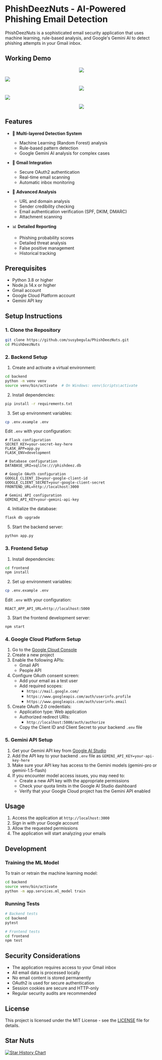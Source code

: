 # PhishDeezNuts - AI-Powered Phishing Email Detection

PhishDeezNuts is a sophisticated email security application that uses machine learning, rule-based analysis, and Google's Gemini AI to detect phishing attempts in your Gmail inbox.

## Working Demo
<p align="center">
  <img src="LoginPage.png">
</p>

<p>
  <img src="DashboardPage.png">
</p>

<p align="center">
  <img src="EmailPage.png">
</p>

<p>
  <img src="EmailAIAnalyzerPage.png">
</p>

<p align="center">
  <img src="SettingsPage.png">
</p>


## Features

- 🤖 **Multi-layered Detection System**
  - Machine Learning (Random Forest) analysis
  - Rule-based pattern detection
  - Google Gemini AI analysis for complex cases

- 📧 **Gmail Integration**
  - Secure OAuth2 authentication
  - Real-time email scanning
  - Automatic inbox monitoring

- 🎯 **Advanced Analysis**
  - URL and domain analysis
  - Sender credibility checking
  - Email authentication verification (SPF, DKIM, DMARC)
  - Attachment scanning

- 📊 **Detailed Reporting**
  - Phishing probability scores
  - Detailed threat analysis
  - False positive management
  - Historical tracking

## Prerequisites

- Python 3.8 or higher
- Node.js 14.x or higher
- Gmail account
- Google Cloud Platform account
- Gemini API key

## Setup Instructions

### 1. Clone the Repository

```bash
git clone https://github.com/susybegula/PhishDeezNuts.git
cd PhishDeezNuts
```

### 2. Backend Setup

1. Create and activate a virtual environment:
```bash
cd backend
python -m venv venv
source venv/bin/activate  # On Windows: venv\Scripts\activate
```

2. Install dependencies:
```bash
pip install -r requirements.txt
```

3. Set up environment variables:
```bash
cp .env.example .env
```

Edit `.env` with your configuration:
```
# Flask configuration
SECRET_KEY=your-secret-key-here
FLASK_APP=app.py
FLASK_ENV=development

# Database configuration
DATABASE_URI=sqlite:///phishdeez.db

# Google OAuth configuration
GOOGLE_CLIENT_ID=your-google-client-id
GOOGLE_CLIENT_SECRET=your-google-client-secret
FRONTEND_URL=http://localhost:3000

# Gemini API configuration
GEMINI_API_KEY=your-gemini-api-key
```

4. Initialize the database:
```bash
flask db upgrade
```

5. Start the backend server:
```bash
python app.py
```

### 3. Frontend Setup

1. Install dependencies:
```bash
cd frontend
npm install
```

2. Set up environment variables:
```bash
cp .env.example .env
```

Edit `.env` with your configuration:
```
REACT_APP_API_URL=http://localhost:5000
```

3. Start the frontend development server:
```bash
npm start
```

### 4. Google Cloud Platform Setup

1. Go to the [Google Cloud Console](https://console.cloud.google.com)
2. Create a new project
3. Enable the following APIs:
   - Gmail API
   - People API
4. Configure OAuth consent screen:
   - Add your email as a test user
   - Add required scopes:
     - `https://mail.google.com/`
     - `https://www.googleapis.com/auth/userinfo.profile`
     - `https://www.googleapis.com/auth/userinfo.email`
5. Create OAuth 2.0 credentials:
   - Application type: Web application
   - Authorized redirect URIs:
     - `http://localhost:5000/auth/authorize`
   - Copy the Client ID and Client Secret to your backend `.env` file

### 5. Gemini API Setup

1. Get your Gemini API key from [Google AI Studio](https://makersuite.google.com/app/apikey)
2. Add the API key to your backend `.env` file as `GEMINI_API_KEY=your-api-key-here`
3. Make sure your API key has access to the Gemini models (gemini-pro or gemini-1.5-flash)
4. If you encounter model access issues, you may need to:
   - Create a new API key with the appropriate permissions
   - Check your quota limits in the Google AI Studio dashboard
   - Verify that your Google Cloud project has the Gemini API enabled

## Usage

1. Access the application at `http://localhost:3000`
2. Sign in with your Google account
3. Allow the requested permissions
4. The application will start analyzing your emails

## Development

### Training the ML Model

To train or retrain the machine learning model:

```bash
cd backend
source venv/bin/activate
python -m app.services.ml_model train
```

### Running Tests

```bash
# Backend tests
cd backend
pytest

# Frontend tests
cd frontend
npm test
```

## Security Considerations

- The application requires access to your Gmail inbox
- All email data is processed locally
- No email content is stored permanently
- OAuth2 is used for secure authentication
- Session cookies are secure and HTTP-only
- Regular security audits are recommended


## License

This project is licensed under the MIT License - see the [LICENSE](LICENSE) file for details.


## Star Nuts
[![Star History Chart](https://api.star-history.com/svg?repos=SusyBegula/PhishDeezNuts&type=Date)](https://star-history.com/#SusyBegula/PhishDeezNuts&Date)
